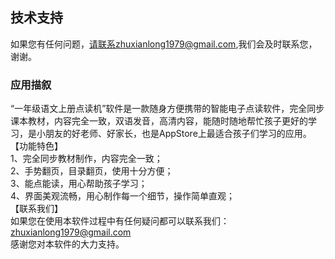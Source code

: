 ## 技术支持
如果您有任何问题，请联系zhuxianlong1979@gmail.com,我们会及时联系您，谢谢。


### 应用描叙

“一年级语文上册点读机”软件是一款随身方便携带的智能电子点读软件，完全同步课本教材，内容完全一致，双语发音，高清内容，能随时随地帮忙孩子更好的学习，是小朋友的好老师、好家长，也是AppStore上最适合孩子们学习的应用。<br>
【功能特色】<br>
1、完全同步教材制作，内容完全一致；<br>
2、手势翻页，目录翻页，使用十分方便；<br>
3、能点能读，用心帮助孩子学习；<br>
4、界面美观流畅，用心制作每一个细节，操作简单直观；<br>
【联系我们】<br>
如果您在使用本软件过程中有任何疑问都可以联系我们：zhuxianlong1979@gmail.com<br>
感谢您对本软件的大力支持。<br>
